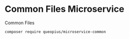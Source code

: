 # Common Files Microservice

Common Files

````bash
composer require queopius/microservice-common
````
